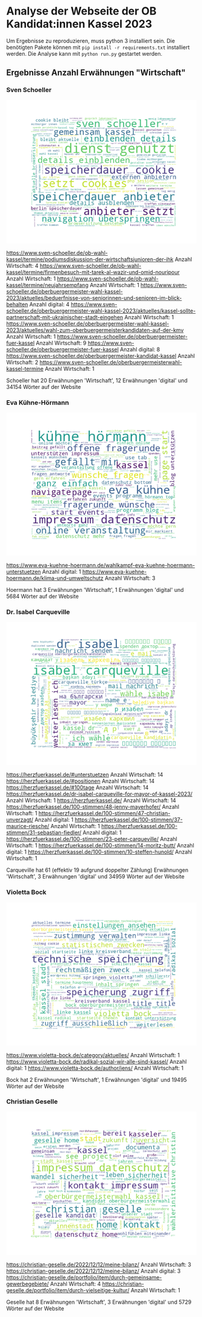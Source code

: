 # Analyse der Webseite der OB Kandidat:innen Kassel 2023

Um Ergebnisse zu reproduzieren, muss python 3 installiert sein. Die benötigten Pakete können mit `pip install -r requirements.txt` installiert werden. Die Analyse kann mit `python run.py` gestartet werden.

## Ergebnisse Anzahl Erwähnungen "Wirtschaft"

### Sven Schoeller
![](wordclouds/Schoeller-World_Cloud.png)

https://www.sven-schoeller.de/ob-wahl-kassel/termine/podiumsdiskussion-der-wirtschaftsjunioren-der-ihk
Anzahl Wirtschaft: 4
https://www.sven-schoeller.de/ob-wahl-kassel/termine/firmenbesuch-mit-tarek-al-wazir-und-omid-nouripour
Anzahl Wirtschaft: 1
https://www.sven-schoeller.de/ob-wahl-kassel/termine/neujahrsempfang
Anzahl Wirtschaft: 1
https://www.sven-schoeller.de/oberbuergermeister-wahl-kassel-2023/aktuelles/beduerfnisse-von-seniorinnen-und-senioren-im-blick-behalten
Anzahl digital: 4
https://www.sven-schoeller.de/oberbuergermeister-wahl-kassel-2023/aktuelles/kassel-sollte-partnerschaft-mit-ukrainischer-stadt-eingehen
Anzahl Wirtschaft: 1
https://www.sven-schoeller.de/oberbuergermeister-wahl-kassel-2023/aktuelles/wahl-zum-oberbuergermeisterkandidaten-auf-der-kmv
Anzahl Wirtschaft: 1
https://www.sven-schoeller.de/oberbuergermeister-fuer-kassel
Anzahl Wirtschaft: 9
https://www.sven-schoeller.de/oberbuergermeister-fuer-kassel
Anzahl digital: 8
https://www.sven-schoeller.de/oberbuergermeister-kandidat-kassel
Anzahl Wirtschaft: 2
https://www.sven-schoeller.de/oberbuergermeisterwahl-kassel-termine
Anzahl Wirtschaft: 1

Schoeller hat 20 Erwähnungen 'Wirtschaft', 12 Erwähnungen 'digital' und 34154 Wörter auf der Website

### Eva Kühne-Hörmann
![](wordclouds/Hoermann-World_Cloud.png)

https://www.eva-kuehne-hoermann.de/wahlkampf-eva-kuehne-hoermann-unterstuetzen
Anzahl digital: 1
https://www.eva-kuehne-hoermann.de/klima-und-umweltschutz
Anzahl Wirtschaft: 3

Hoermann hat 3 Erwähnungen 'Wirtschaft', 1 Erwähnungen 'digital' und 5684 Wörter auf der Website

### Dr. Isabel Carqueville
![](wordclouds/Carqueville-World_Cloud.png)

https://herzfuerkassel.de/#unterstuetzen
Anzahl Wirtschaft: 14
https://herzfuerkassel.de/#positionen
Anzahl Wirtschaft: 14
https://herzfuerkassel.de/#100tage
Anzahl Wirtschaft: 14
https://herzfuerkassel.de/dr-isabel-carqueville-for-mayor-of-kassel-2023/
Anzahl Wirtschaft: 1
https://herzfuerkassel.de/
Anzahl Wirtschaft: 14
https://herzfuerkassel.de/100-stimmen/48-jenny-mayerhofer/
Anzahl Wirtschaft: 1
https://herzfuerkassel.de/100-stimmen/47-christian-unverzagt/
Anzahl digital: 1
https://herzfuerkassel.de/100-stimmen/37-maurice-riesche/
Anzahl Wirtschaft: 1
https://herzfuerkassel.de/100-stimmen/31-sebastian-fiedler/
Anzahl digital: 1
https://herzfuerkassel.de/100-stimmen/23-peter-carqueville/
Anzahl Wirtschaft: 1
https://herzfuerkassel.de/100-stimmen/14-moritz-butt/
Anzahl digital: 1
https://herzfuerkassel.de/100-stimmen/10-steffen-hunold/
Anzahl Wirtschaft: 1

Carqueville hat 61 (effektiv 19 aufgrund doppelter Zählung) Erwähnungen 'Wirtschaft', 3 Erwähnungen 'digital' und 34959 Wörter auf der Website

### Violetta Bock
![](wordclouds/Bock-World_Cloud.png)

https://www.violetta-bock.de/category/aktuelles/
Anzahl Wirtschaft: 1
https://www.violetta-bock.de/radikal-sozial-wir-alle-sind-kassel/
Anzahl digital: 1
https://www.violetta-bock.de/author/jens/
Anzahl Wirtschaft: 1

Bock hat 2 Erwähnungen 'Wirtschaft', 1 Erwähnungen 'digital' und 19495 Wörter auf der Website

### Christian Geselle
![](wordclouds/Geselle-World_Cloud.png)

https://christian-geselle.de/2022/12/12/meine-bilanz/
Anzahl Wirtschaft: 3
https://christian-geselle.de/2022/12/12/meine-bilanz/
Anzahl digital: 3
https://christian-geselle.de/portfolio/item/durch-gemeinsame-gewerbegebiete/
Anzahl Wirtschaft: 4
https://christian-geselle.de/portfolio/item/durch-vielseitige-kultur/
Anzahl Wirtschaft: 1

Geselle hat 8 Erwähnungen 'Wirtschaft', 3 Erwähnungen 'digital' und 5729 Wörter auf der Website